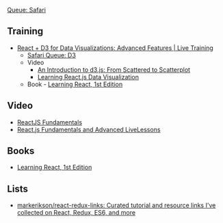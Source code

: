 [Queue: Safari](https://www.safaribooksonline.com/s/?q=*&filter=React&limit=30)

Training
---------
* [React + D3 for Data Visualizations: Advanced Features | Live Training](https://www.safaribooksonline.com/live-training/courses/react-d3-for-data-visualizations-advanced-features/0636920088141/)
  * [Safari Queue: D3](https://www.safaribooksonline.com/s/?q=*&filter=D3.js&limit=30)
  * Video 
    - [An Introduction to d3.js: From Scattered to Scatterplot](https://www.safaribooksonline.com/library/view/an-introduction-to/9781491906323/)  
    - [Learning React.js Data Visualization](https://www.safaribooksonline.com/library/view/learning-reactjs-data/9781787285750/)
  * Book - [Learning React, 1st Edition](https://www.safaribooksonline.com/library/view/learning-react-1st/9781491954614/)


Video
------
* [ReactJS Fundamentals](https://www.safaribooksonline.com/library/view/reactjs-fundamentals/9780134652412/) 
* [React.js Fundamentals and Advanced LiveLessons](https://www.safaribooksonline.com/library/view/reactjs-fundamentals-and/9780134688671/)

Books
-----
* [Learning React, 1st Edition](https://www.safaribooksonline.com/library/view/learning-react-1st/9781491954614/)

Lists
------
* [markerikson/react-redux-links: Curated tutorial and resource links I've collected on React, Redux, ES6, and more](https://github.com/markerikson/react-redux-links)